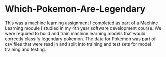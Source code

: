 # Which-Pokemon-Are-Legendary
This was a machine learning assignment I completed as part of a Machine Learning module I studied in my 4th year software development course. We were required to build and train machine learning models that would correctly classify legendary pokemon. The data for Pokemon was part of csv files that were read in and split into training and test sets for model training and testing. 
